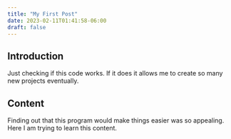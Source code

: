 ```yaml
---
title: "My First Post"
date: 2023-02-11T01:41:58-06:00
draft: false
---
```


## Introduction
Just checking if this code works. If it does it allows me to create so many new projects eventually.

## Content
Finding out that this program would make things easier was so appealing. Here I am trying to learn 
this content.